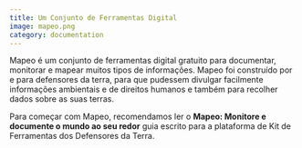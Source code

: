 ```yaml
---
title: Um Conjunto de Ferramentas Digital
image: mapeo.png
category: documentation
---
```


Mapeo é um conjunto de ferramentas digital gratuito para documentar, monitorar e mapear muitos tipos de informações. Mapeo foi construído por e para defensores da terra, para que pudessem divulgar facilmente informações ambientais e de direitos humanos e também para recolher dados sobre as suas terras.

Para começar com Mapeo, recomendamos ler o **Mapeo: Monitore e documente o mundo ao seu redor** guia escrito para a plataforma de Kit de Ferramentas dos Defensores da Terra.

<app-button :color="true" localurl=":8086/all/https://www.earthdefenderstoolkit.com/toolkit/mapeo-map-and-monitor-the-world-around-you?lang=pt-br" text="Leia o guia"></app-button>
